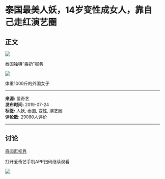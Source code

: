 # 泰国最美人妖，14岁变性成女人，靠自己走红演艺圈

## 正文

![](//pic5.iqiyipic.com/image/20190724/2f/72/v_134316394_m_601.jpg)

泰国独特“毒奶”服务

![](//pic9.iqiyipic.com/image/20190724/0b/6c/v_134316475_m_601_160_90.jpg)

体重1000斤的外国女子

---

**来源:** 爱奇艺  
**发布时间:** 2019-07-24  
**标签:** 人妖, 泰国, 变性, 演艺圈  
**评论数:** 29080人评价  

---

## 讨论

[奇闻逛视界](//iqiyi.com/a_19rri0kjzl.html)

打开爱奇艺手机APP扫码继续观看

![](//qrcode.iqiyipic.com/qrcoder/?data=http%3A%2F%2Fiqiyi.cn%2Fd6GJeAm-60&width=112&salt=d563d4d71ecd41a2d5efc905e660c059&app_id=02e0d03f&property=0)
